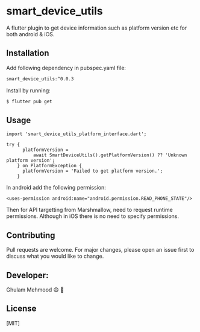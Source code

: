 # smart_device_utils

A flutter plugin to get device information such as platform version etc for both android & iOS.

## Installation

Add following dependency in pubspec.yaml file:

```bash
smart_device_utils:^0.0.3
```
Install by running:

```bash
$ flutter pub get 
```

## Usage

```
import 'smart_device_utils_platform_interface.dart';

try {
      platformVersion =
          await SmartDeviceUtils().getPlatformVersion() ?? 'Unknown platform version';
    } on PlatformException {
      platformVersion = 'Failed to get platform version.';
    }
```
In android add the following permission:
```
<uses-permission android:name="android.permission.READ_PHONE_STATE"/>
```
Then for API targetting from Marshmallow, need to request runtime permissions.
Although in iOS there is no need to specify permissions.

## Contributing
Pull requests are welcome. For major changes, please open an issue first to discuss what you would like to change.

## Developer:
Ghulam Mehmood :smile: :tada:

## License
[MIT]
